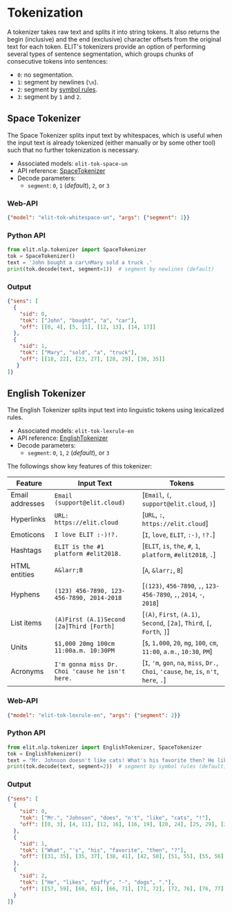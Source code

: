# Tokenization

A tokenizer takes raw text and splits it into string tokens.
It also returns the begin (inclusive) and the end (exclusive) character offsets from the original text for each token.
ELIT's tokenizers provide an option of performing several types of sentence segmentation, which groups chunks of consecutive tokens into sentences:

* `0`: no segmentation.
* `1`: segment by newlines (`\n`).
* `2`: segment by [symbol rules](../apidocs/tokenizers.html#elit.nlp.tokenizer.Tokenizer.segment).
* `3`: segment by `1` and `2`.


## Space Tokenizer

The Space Tokenizer splits input text by whitespaces, which is useful when the input text is already tokenized (either manually or by some other tool) such that no further tokenization is necessary.

* Associated models: `elit-tok-space-un`
* API reference: [SpaceTokenizer](../apidocs/tokenizers.html#elit.nlp.tokenizer.SpaceTokenizer)
* Decode parameters:
  * `segment`: `0`, `1` (_default_), `2`, or `3`

### Web-API

```json
{"model": "elit-tok-whitespace-un", "args": {"segment": 1}}
```

### Python API

```python
from elit.nlp.tokenizer import SpaceTokenizer
tok = SpaceTokenizer()
text = 'John bought a car\nMary sold a truck .'
print(tok.decode(text, segment=1))  # segment by newlines (default)
```

### Output

```json
{"sens": [
  {
    "sid": 0,
    "tok": ["John", "bought", "a", "car"], 
    "off": [[0, 4], [5, 11], [12, 13], [14, 17]] 
  }, 
  {
    "sid": 1,
    "tok": ["Mary", "sold", "a", "truck"], 
    "off": [[18, 22], [23, 27], [28, 29], [30, 35]] 
   }
]}
```


## English Tokenizer

The English Tokenizer splits input text into linguistic tokens using lexicalized rules.

* Associated models: `elit-tok-lexrule-en`
* API reference: [EnglishTokenizer](../apidocs/tokenizers.html#elit.nlp.tokenizer.EnglishTokenizer)
* Decode parameters:
  * `segment`: `0`, `1`, `2` (_default_), or `3`

The followings show key features of this tokenizer:

| Feature | Input Text | Tokens |
|---------|------------|--------|
| Email addresses | `Email (support@elit.cloud)`                    | [`Email`, `(`, `support@elit.cloud`, `)`] |
| Hyperlinks      | `URL: https://elit.cloud`                       | [`URL`, `:`, `https://elit.cloud`] |
| Emoticons       | `I love ELIT :-)!?.`                            | [`I`, `love`, `ELIT`, `:-)`, `!?.`] |
| Hashtags        | `ELIT is the #1 platform #elit2018.`            | [`ELIT`, `is`, `the`, `#`, `1`, `platform`, `#elit2018`, `.`] |
| HTML entities   | `A&larr;B`                                      | [`A`, `&larr;`, `B`] |
| Hyphens         | `(123) 456-7890, 123-456-7890, 2014-2018`       | [`(123)`, `456-7890`, `,`, `123-456-7890`, `,`, `2014`, `-`, `2018`] |
| List items      | `(A)First (A.1)Second [2a]Third [Forth]`        | [`(A)`, `First`, `(A.1)`, `Second`, `[2a]`, `Third`, `[`, `Forth`, `]`] |
| Units           | `$1,000 20mg 100cm 11:00a.m. 10:30PM`           | [`$`, `1,000`, `20`, `mg`, `100`, `cm`, `11:00`, `a.m.`, `10:30`, `PM`] |
| Acronyms        | `I'm gonna miss Dr. Choi 'cause he isn't here.` | [`I`, `'m`, `gon`, `na`, `miss`, `Dr.`, `Choi`, `'cause`, `he`, `is`, `n't`, `here`, `.`] |


### Web-API

```json
{"model": "elit-tok-lexrule-en", "args": {"segment": 2}}
```

### Python API

```python
from elit.nlp.tokenizer import EnglishTokenizer, SpaceTokenizer
tok = EnglishTokenizer()
text = "Mr. Johnson doesn't like cats! What's his favorite then? He likes puffy-dogs."
print(tok.decode(text, segment=2))  # segment by symbol rules (default)
```

### Output

```json
{"sens": [
  {
    "sid": 0,
    "tok": ["Mr.", "Johnson", "does", "n't", "like", "cats", "!"], 
    "off": [[0, 3], [4, 11], [12, 16], [16, 19], [20, 24], [25, 29], [29, 30]], 
  }, 
  {
    "sid": 1,
    "tok": ["What", "'s", "his", "favorite", "then", "?"], 
    "off": [[31, 35], [35, 37], [38, 41], [42, 50], [51, 55], [55, 56]] 
  }, 
  {
    "sid": 2,
    "tok": ["He", "likes", "puffy", "-", "dogs", "."], 
    "off": [[57, 59], [60, 65], [66, 71], [71, 72], [72, 76], [76, 77]] 
  }
]}
```

